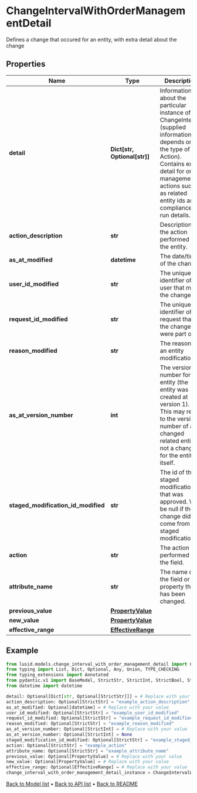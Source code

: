 # ChangeIntervalWithOrderManagementDetail

Defines a change that occured for an entity, with extra detail about the change
## Properties
Name | Type | Description | Notes
------------ | ------------- | ------------- | -------------
**detail** | **Dict[str, Optional[str]]** | Information about the particular instance of the ChangeInterval (supplied information depends on the type of Action). Contains extra detail for order management actions such as related entity ids and compliance run details. | [optional] 
**action_description** | **str** | Description of the action performed on the entity. | [optional] 
**as_at_modified** | **datetime** | The date/time of the change. | [optional] 
**user_id_modified** | **str** | The unique identifier of the user that made the change. | [optional] 
**request_id_modified** | **str** | The unique identifier of the request that the changes were part of. | [optional] 
**reason_modified** | **str** | The reason for an entity modification. | [optional] 
**as_at_version_number** | **int** | The version number for the entity (the entity was created at version 1). This may refer to the version number of a changed related entity, not a change for the entity itself. | [optional] 
**staged_modification_id_modified** | **str** | The id of the staged modification that was approved. Will be null if the change didn&#39;t come from a staged modification. | [optional] 
**action** | **str** | The action performed on the field. | [optional] 
**attribute_name** | **str** | The name of the field or property that has been changed. | [optional] 
**previous_value** | [**PropertyValue**](PropertyValue.md) |  | [optional] 
**new_value** | [**PropertyValue**](PropertyValue.md) |  | [optional] 
**effective_range** | [**EffectiveRange**](EffectiveRange.md) |  | [optional] 
## Example

```python
from lusid.models.change_interval_with_order_management_detail import ChangeIntervalWithOrderManagementDetail
from typing import List, Dict, Optional, Any, Union, TYPE_CHECKING
from typing_extensions import Annotated
from pydantic.v1 import BaseModel, StrictStr, StrictInt, StrictBool, StrictFloat, StrictBytes, Field, validator, ValidationError, conlist, constr
from datetime import datetime

detail: Optional[Dict[str, Optional[StrictStr]]] = # Replace with your value
action_description: Optional[StrictStr] = "example_action_description"
as_at_modified: Optional[datetime] = # Replace with your value
user_id_modified: Optional[StrictStr] = "example_user_id_modified"
request_id_modified: Optional[StrictStr] = "example_request_id_modified"
reason_modified: Optional[StrictStr] = "example_reason_modified"
as_at_version_number: Optional[StrictInt] = # Replace with your value
as_at_version_number: Optional[StrictInt] = None
staged_modification_id_modified: Optional[StrictStr] = "example_staged_modification_id_modified"
action: Optional[StrictStr] = "example_action"
attribute_name: Optional[StrictStr] = "example_attribute_name"
previous_value: Optional[PropertyValue] = # Replace with your value
new_value: Optional[PropertyValue] = # Replace with your value
effective_range: Optional[EffectiveRange] = # Replace with your value
change_interval_with_order_management_detail_instance = ChangeIntervalWithOrderManagementDetail(detail=detail, action_description=action_description, as_at_modified=as_at_modified, user_id_modified=user_id_modified, request_id_modified=request_id_modified, reason_modified=reason_modified, as_at_version_number=as_at_version_number, staged_modification_id_modified=staged_modification_id_modified, action=action, attribute_name=attribute_name, previous_value=previous_value, new_value=new_value, effective_range=effective_range)

```

[Back to Model list](../README.md#documentation-for-models) &#8226; [Back to API list](../README.md#documentation-for-api-endpoints) &#8226; [Back to README](../README.md)

